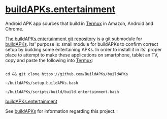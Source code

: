 # [buildAPKs.entertainment](https://github.com/BuildAPKs/buildAPKs.entertainment)
Android APK app sources that build in [Termux](https://github.com/termux) in Amazon, Android and Chrome. 

[The buildAPKs.entertainment git repository](https://github.com/BuildAPKs/buildAPKs.entertainment) is a git submodule for [buildAPKs](https://github.com/BuildAPKs/buildAPKs).  Its' purpose is: small module for buildAPKs to confirm correct setup by building some entertaining APKs.  In order to install it in its' proper place to attempt to make these applications on smartphone, tablet an TV, copy and paste the following into [Termux](https://github.com/termux):

```

cd && git clone https://github.com/BuildAPKs/buildAPKs

~/buildAPKs/setup.buildAPKs.bash

~/buildAPKs/scripts/build/build.entertainment.bash

```

[buildAPKs.entertainment](https://buildapks.github.io/buildAPKs.entertainment)

See [buildAPKs](https://github.com/BuildAPKs/buildAPKs/) for information regarding this project.

<!--README.md OEF-->
